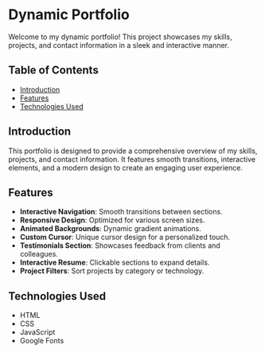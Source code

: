# Dynamic Portfolio

Welcome to my dynamic portfolio! This project showcases my skills, projects, and contact information in a sleek and interactive manner.

## Table of Contents

- [Introduction](#introduction)
- [Features](#features)
- [Technologies Used](#technologies-used)

## Introduction

This portfolio is designed to provide a comprehensive overview of my skills, projects, and contact information. It features smooth transitions, interactive elements, and a modern design to create an engaging user experience.

## Features

- **Interactive Navigation**: Smooth transitions between sections.
- **Responsive Design**: Optimized for various screen sizes.
- **Animated Backgrounds**: Dynamic gradient animations.
- **Custom Cursor**: Unique cursor design for a personalized touch.
- **Testimonials Section**: Showcases feedback from clients and colleagues.
- **Interactive Resume**: Clickable sections to expand details.
- **Project Filters**: Sort projects by category or technology.

## Technologies Used

- HTML
- CSS
- JavaScript
- Google Fonts


